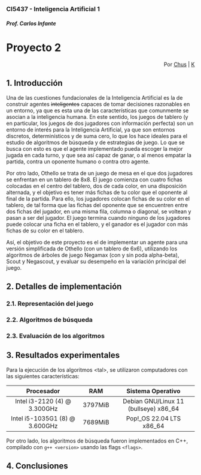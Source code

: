 #
### CI5437 - Inteligencia Artificial 1
##### Prof. Carlos Infante

# Proyecto 2

<div style='text-align: right;'>
Por <a href='https://www.github.com/chrischriscris'>Chus</a> | <a href='https://www.github.com/fungikami'>K</a>
</div>

## 1. Introducción

Una de las cuestiones fundacionales de la Inteligencia Artificial es la de construir agentes ~~inteligentes~~ capaces de tomar decisiones razonables en un entorno, ya que es esta una de las características que comunmente se asocian a la inteligencia humana. En este sentido, los juegos de tablero (y en particular, los juegos de dos jugadores con información perfecta) son un entorno de interés para la Inteligencia Artificial, ya que son entornos discretos, determinísticos y de suma cero, lo que los hace ideales para el estudio de algoritmos de búsqueda y de estrategias de juego. Lo que se busca con esto es que el agente implementado pueda escoger la mejor jugada en cada turno, y que sea así capaz de ganar, o al menos empatar la partida, contra un oponente humano o contra otro agente.

Por otro lado, Othello se trata de un juego de mesa en el que dos jugadores se enfrentan en un tablero de 8x8. El juego comienza con cuatro fichas colocadas en el centro del tablero, dos de cada color, en una disposición alternada, y el objetivo es tener más fichas de tu color que el oponente al final de la partida. Para ello, los jugadores colocan fichas de su color en el tablero, de tal forma que las fichas del oponente que se encuentren entre dos fichas del jugador, en una misma fila, columna o diagonal, se voltean y pasan a ser del jugador. El juego termina cuando ninguno de los jugadores puede colocar una ficha en el tablero, y el ganador es el jugador con más fichas de su color en el tablero.

Así, el objetivo de este proyecto es el de implementar un agente para una versión simplificada de Othello (con un tablero de 6x6), utilizando los algoritmos de árboles de juego Negamax (con y sin poda alpha-beta), Scout y Negascout, y evaluar su desempeño en la variación principal del juego.

## 2. Detalles de implementación

### 2.1. Representación del juego

### 2.2. Algoritmos de búsqueda

### 2.3. Evaluación de los algoritmos

## 3. Resultados experimentales

Para la ejecución de los algoritmos \<tal\>, se utilizaron computadores con las siguientes características:

| Procesador | RAM | Sistema Operativo |
|:----------:|:---:|:-----------------:|
| Intel i3-2120 (4) @ 3.300GHz | 3797MiB | Debian GNU/Linux 11 (bullseye) x86_64 |
| Intel i5-1035G1 (8) @ 3.600GHz | 7689MiB | Pop!_OS 22.04 LTS x86_64 |

Por otro lado, los algoritmos de búsqueda fueron implementados en C++, compilado con `g++ <version>` usando las flags `<flags>`.

## 4. Conclusiones
